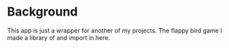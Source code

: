 # Background

This app is just a wrapper for another of my projects. The flappy bird game I made a library of and import in here.
